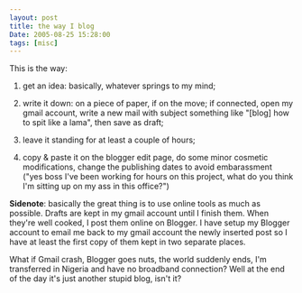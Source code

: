 ```yaml
---
layout: post
title: the way I blog
Date: 2005-08-25 15:28:00
tags: [misc]
---
```

 

This is the way:

  1. get an idea: basically, whatever springs to my mind;

  2. write it down: on a piece of paper, if on the move; if connected, open my gmail account, write a new mail with subject something like "[blog] how to spit like a lama", then save as draft;

  3. leave it standing for at least a couple of hours;

  4. copy & paste it on the blogger edit page, do some minor cosmetic modifications, change the publishing dates to avoid embarassment ("yes boss I've been working for hours on this project, what do you think I'm sitting up on my ass in this office?")
  
  
**Sidenote**: basically the great thing is to use online tools as much as possible. Drafts are kept in my gmail account until I finish them. When they're well cooked, I post them online on Blogger. I have setup my Blogger account to email me back to my gmail account the newly inserted post so I have at least the first copy of them kept in two separate places.  
  
What if Gmail crash, Blogger goes nuts, the world suddenly ends, I'm transferred in Nigeria and have no broadband connection? Well at the end of the day it's just another stupid blog, isn't it? 
